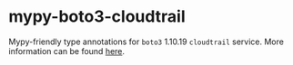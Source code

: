# mypy-boto3-cloudtrail

Mypy-friendly type annotations for `boto3` 1.10.19 `cloudtrail` service.
More information can be found [here](https://github.com/vemel/mypy_boto3).